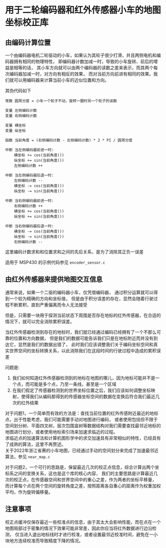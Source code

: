# 用于二轮编码器和红外传感器小车的地图坐标校正库

## 由编码计算位置
一个由编码器电机二轮驱动的小车，如果认为其轮子很少打滑，并且两侧电机和编码器拥有相同的物理特性，
即编码器计数加减一时，导致的小车旋转、前后的增益是相等的话，
其小车方向就可以由两个编码器的读数之差来表示，而其两个每次编码器加减一时，对方向有相反的效果，
而对当前方向前进有相同的效果。我们就可以用编码器来计算当前小车的近似位置和方向。

其伪代码如下
```
常数 圆周分度 = 小车一个轮子不动，旋转一圈时另一个轮子的读数

变量 左侧编码计数
变量 右侧编码计数

变量 横坐标
变量 纵坐标

函数 当前角度 = (右侧编码计数 - 左侧编码计数) * 2 * PI / 圆周分度

中断 当左侧编码器前进一时:
    横坐标 += cos(当前角度())
    纵坐标 += sin(当前角度())
    左侧编码计数 ++
    
中断 当左侧编码器后退一时:
    左侧编码计数 --
    横坐标 -= cos(当前角度())
    纵坐标 -= sin(当前角度())
    
中断 当右侧编码器前进一时:
    右侧编码计数 ++
    横坐标 += cos(当前角度())
    纵坐标 += sin(当前角度())
    
中断 当右侧编码器后退一时:
    横坐标 -= cos(当前角度())
    纵坐标 -= sin(当前角度())
    右侧编码计数 --
```
这里编码计数求和和位置求和之间的先后关系，是为了消除其正负一误差

适用于 MSP430 的示例代码参见 `encoder_sensor.c`

## 由红外传感器来提供地图交互信息
通常来说，如果一个二驱的编码器小车，仅凭借编码器，
通过积分运算就可以得到一个较为精确的方向和坐标值，
但是由于积分误差的存在，显然会随着行驶过程不断累积，直到严重偏离而令人无法接受

但是，只需要一块用于探测当前状态下周围是否存在地标的红外传感器，在合适的情况下，就可以完全消除累积误差。

当红外传感器检测到存在的地标时，我们就已经通过编码已经拥有了一个不那么可靠的位置和方向数据，
但是我们的数据可能告诉我们只是在地标附近而并没有到达它，显然是我们的数据出错了，
此时我们应该调整我们关于编码坐标空间和真实世界空间的坐标转换关系，以此消除我们在这段时间的行驶过程中造成的累积误差

问题是:  
1. 我们如何知道红外传感器检测到的地标在地图的哪儿，因为地标可能并不是一个点，而可能是多个点，乃至一条线，甚至是一个区域  
2. 在我们假定了传感器检测到的世界坐标位置之后，我们应该如何调整坐标映射，使得我们从编码那得到的传感器坐标空间的数据在变换后符合我们最近几次的红外结果  

对于问题1，一个简单而有效的方法是：查找当前位置的红外传感附近最近的地标点，出于性能考虑，我们可能需要手动对地图进行编码，
或者使用包括但不限于空间划分树、平面四叉树，层次包围盒树等数据结构对我们需要查找最邻近地标的地图进行划分，或者使用地标索引场来加速求临近的过程。  
求临近点的加速算法和计算机图形学中的求交加速具有非常相似的特性，已经具有了成熟的算法，这里不再赘述。  
关于2022年浙江省赛的小车地图，已经通过手动的空间划分来完成了加速最邻近算法，参见 `near_map.c`

对于问题2，一个可行的思路是，保留最近几次的校正点信息，综合计算出两个坐标系之间的变换关系，这也是这个库的核心内容，
我们的主要思路是计算最近几次的校正点，在传感器空间和世界空间中的重心之差，作为两者的坐标平移量，
而计算每个点在两个空间的旋转角度之差，按照距离各自重心的距离作为权重加权平均，作为旋转偏移量。

## 注意事项
校正点缓冲仅保存最近一些校准点的信息，由于其太大会影响性能，而在点在一个地图局部过于密集的情况下效果可能非常差，因此你应当将红外数据进行边沿检测，
仅当进入退出地标线时才进行校准，或者设置最邻近校准时间，避免在一小块地方连续校准而导致精度下降的情况。
